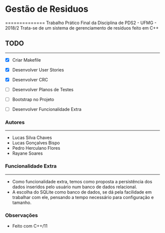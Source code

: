 # Gestão de Residuos 
==============
Trabalho Prático Final da Disciplina de PDS2 - UFMG - 2018/2
Trata-se de um sistema de gerenciamento de resíduos feito em C++

## TODO
-------
- [x] Criar Makefile
- [x] Desenvolver User Stories
- [x] Desenvolver CRC
- [ ] Desenvolver Planos de Testes
- [ ] Bootstrap no Projeto
- [ ] Desenvolver Funcionalidade Extra


### Autores
-----------
- Lucas Silva Chaves
- Lucas Gonçalves Bispo
- Pedro Herculano Flores
- Rayane Soares

### Funcionalidade Extra
------------------------
- Como funcionalidade extra, temos como proposta a persistência dos dados inseridos pelo usuário num banco de dados relacional.
- A escolha do SQLite como banco de dados, se dá pela facilidade em trabalhar com ele, pensando a tempo necessário para configuração e tamanho.


### Observações
* Feito com C++/11